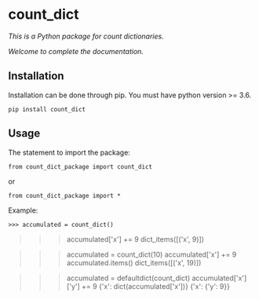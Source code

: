 # count_dict

*This is a Python package for count dictionaries.*

*Welcome to complete the documentation.*

## Installation

Installation can be done through pip. You must have python version >= 3.6.

	pip install count_dict

## Usage

The statement to import the package:

	from count_dict_package import count_dict

or

	from count_dict_package import *
	
Example:

	>>> accumulated = count_dict()
  >>> accumulated['x'] += 9
  dict_items([('x', 9)])


  >>> accumulated = count_dict(10)
  >>> accumulated['x'] += 9
  >>> accumulated.items()
  dict_items([('x', 19)])


  >>> accumulated = defaultdict(count_dict)
  >>> accumulated['x']['y'] += 9
  >>> {'x': dict(accumulated['x'])}
  {'x': {'y': 9}}

